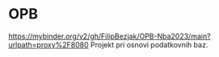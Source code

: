 # OPB
https://mybinder.org/v2/gh/FilipBezjak/OPB-Nba2023/main?urlpath=proxy%2F8080
Projekt pri osnovi podatkovnih baz.

